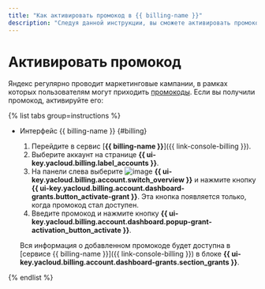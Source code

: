 ```yaml
---
title: "Как активировать промокод в {{ billing-name }}"
description: "Следуя данной инструкции, вы сможете активировать промокод."
---
```


# Активировать промокод

Яндекс регулярно проводит маркетинговые кампании, в рамках которых пользователям могут приходить [промокоды](../concepts/promo-code.md). Если вы получили промокод, активируйте его:

{% list tabs group=instructions %}

- Интерфейс {{ billing-name }} {#billing}

  1. Перейдите в сервис [**{{ billing-name }}**]({{ link-console-billing }}).
  1. Выберите аккаунт на странице **{{ ui-key.yacloud.billing.label_accounts }}**.
  1. На панели слева выберите ![image](../../_assets/console-icons/flag.svg) **{{ ui-key.yacloud.billing.account.switch_overview }}** и нажмите кнопку **{{ ui-key.yacloud.billing.account.dashboard-grants.button_activate-grant }}**. Эта кнопка появляется только, когда промокод стал доступен.
  1. Введите промокод и нажмите кнопку **{{ ui-key.yacloud.billing.account.dashboard.popup-grant-activation_button_activate }}**.

  Вся информация о добавленном промокоде будет доступна в [сервисе {{ billing-name }}]({{ link-console-billing }}) в блоке **{{ ui-key.yacloud.billing.account.dashboard-grants.section_grants }}**.

{% endlist %}
